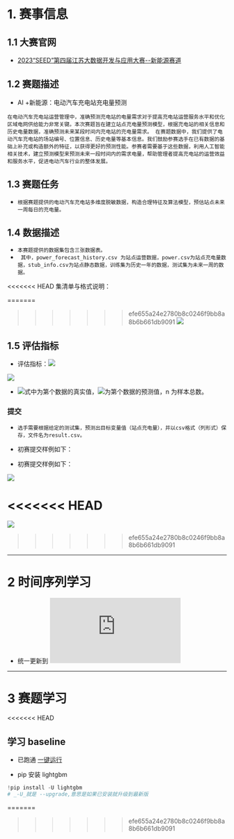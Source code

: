 # 1. 赛事信息

## 1.1 大赛官网

- [2023“SEED”第四届江苏大数据开发与应用大赛--新能源赛道](https://www.marsbigdata.com/competition/details?id=40144958741)

## 1.2 赛题描述

-  AI +新能源：电动汽车充电站充电量预测

`在电动汽车充电站运营管理中，准确预测充电站的电量需求对于提高充电站运营服务水平和优化区域电网供给能力非常关键。本次赛题旨在建立站点充电量预测模型，根据充电站的相关信息和历史电量数据，准确预测未来某段时间内充电站的充电量需求。 在赛题数据中，我们提供了电动汽车充电站的场站编号、位置信息、历史电量等基本信息。我们鼓励参赛选手在已有数据的基础上补充或构造额外的特征，以获得更好的预测性能。参赛者需要基于这些数据，利用人工智能相关技术，建立预测模型来预测未来一段时间内的需求电量，帮助管理者提高充电站的运营效益和服务水平，促进电动汽车行业的整体发展。`

## 1.3 赛题任务

-  `根据赛题提供的电动汽车充电站多维度脱敏数据，构造合理特征及算法模型，预估站点未来一周每日的充电量。`

## 1.4 数据描述

- `本赛题提供的数据集包含三张数据表。`
- ` 其中，power_forecast_history.csv 为站点运营数据，power.csv为站点充电量数据，stub_info.csv为站点静态数据，训练集为历史一年的数据，测试集为未来一周的数据。`

<<<<<<< HEAD
集清单与格式说明：

=======
>>>>>>> efe655a24e2780b8c0246f9bb8a8b6b661db9091
![](https://file.public.marsbigdata.com/2023/09/28/62dfR3wroe_f0osL.png)

## 1.5 评估指标

-  评估指标：![](https://file.public.marsbigdata.com/2023/09/28/5dxrlBwhywzdmY5n.png)

![](https://file.public.marsbigdata.com/2023/09/28/w067iymIh8upId22.png)

- ![](https://file.public.marsbigdata.com/2023/09/28/4lzjixV2X0s1RKZK.png)式中为第个数据的真实值，![](https://file.public.marsbigdata.com/2023/09/28/c0Mdu1uG_rYP8umy.png)为第个数据的预测值，n 为样本总数。


### 提交

-  `选手需要根据给定的测试集，预测出目标变量值（站点充电量），并以csv格式（列形式）保存，文件名为result.csv。`

-  初赛提交样例如下：
- 初赛提交样例如下：

![](https://file.public.marsbigdata.com/2023/09/28/HlXuJ03K2Xl9N2mF.png)


<<<<<<< HEAD
=======
![](https://file.public.marsbigdata.com/2023/09/28/HlXuJ03K2Xl9N2mF.png)
>>>>>>> efe655a24e2780b8c0246f9bb8a8b6b661db9091

---

# 2 时间序列学习

-  统一更新到  ![时间序列总结(成长中...)](https://github.com/burningmysoul2077/Notes/blob/main/%E6%97%B6%E9%97%B4%E5%BA%8F%E5%88%97/%E6%97%B6%E9%97%B4%E5%BA%8F%E5%88%97%E6%80%BB%E7%BB%93(%E6%88%90%E9%95%BF%E4%B8%AD...).md)

---

# 3 赛题学习
<<<<<<< HEAD

## 学习 baseline

- 已跑通 [ 一键运行](https://aistudio.baidu.com/projectdetail/6882171?sUid=2554132&shared=1&ts=1697254726362)

-  pip 安装 lightgbm

```python
!pip install -U lightgbm
# _-U_就是 --upgrade,意思是如果已安装就升级到最新版
```
=======
>>>>>>> efe655a24e2780b8c0246f9bb8a8b6b661db9091
